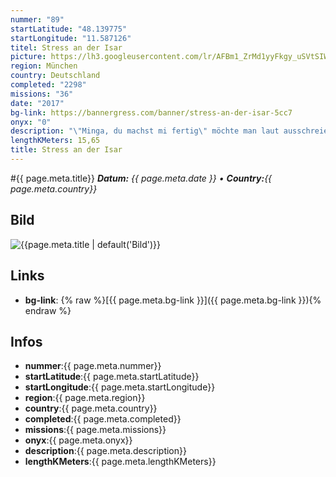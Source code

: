 ```yaml
---
nummer: "89"
startLatitude: "48.139775"
startLongitude: "11.587126"
titel: Stress an der Isar
picture: https://lh3.googleusercontent.com/lr/AFBm1_ZrMd1yyFkgy_uSVtSIWvPQU5LGdRccRpSNH96M-QP3vG2orMcnw6Z72nTa8XzkdLPWVA72SIdnOdaWXamNFnT2WFBYrt67LlWrqF2afpJcfCJ2V5MgVM93Vp6ydHZf7xA5AkRyhOEeY28EfDm48y5MeM3Q8vj7iq947WwsO2ldB4lflCnOSASTkO0NUNUf8usaF9Ep_ImJpO97O7Ork53onVRRrDvx6Pum7F5kYeoHTkrPKFxWMuyptwsc_VY0Rf2Z5o2rZs37O1mnenk2pQTOCLCdnnHogIWxLfN8sQEbgPdtjU9D9YWTuZT2m2mmnUGLrqO8yJyQx00ON0i5oWlLgJ6mMSZilWiSC592gjpvIvbMI2_fcINWYzRyKqq28GuXVCKvNwZTDXw8apvyeTNtHoJvbSU7--6inmfD5V4hW5Cz4N-p8caYFFAjrTE8kRBFDwCmYTrux8Q26lZQi_7PQHyFwzuW38nZG19oiqeqnJaIo8Py3zT6w7LBh1FXQzSM2lF2MAkzd-QlvL7QQZsujcJPqtnEnBdAUKOCY761Sf-vgRUdo64ch3hJ1cWTANAHMcBi0qmR8Gi4VIFimInwav_gtI9by1rSzv0z1uLuBvnXK7sh4sjSShUwQUbJlYw6bHUOX-LIOJbEAYBqZogl208nWQ0Bg8D58zB6s6ImckmFfTGakIMnuLwQfNDcYwTLV2vPi_yz3NMrPWDQZ1XFBy4EBt4Jv2ynqJbrAlDWfJ1C7QnEpckoun8GzkgKcqCVGQGdzwutAVeFz2KIASYgISnFzGU0M-n_9neIdKnfjIYBDkbBxSHLwj5Ye58ofIisHKcG4q1bYh62REiKrKU_ns8JylE8J-so
region: München
country: Deutschland
completed: "2298"
missions: "36"
date: "2017"
bg-link: https://bannergress.com/banner/stress-an-der-isar-5cc7
onyx: "0"
description: "\"Minga, du machst mi fertig\" möchte man laut ausschreien angesichts von all dem Stress, den man in unserem Millionendorf täglich erlebt. Dieses Missionsbanner soll als Mahnung dienen!"
lengthKMeters: 15,65
title: Stress an der Isar
---
```


#{{ page.meta.title}}
_**Datum:** {{ page.meta.date }} • **Country:**{{ page.meta.country}}_

## Bild
![{{page.meta.title | default('Bild')}}]({{page.meta.picture}})

## Links
- **bg-link**: {% raw %}[{{ page.meta.bg-link }}]({{ page.meta.bg-link }}){% endraw %}

## Infos
- **nummer**:{{ page.meta.nummer}}
- **startLatitude**:{{ page.meta.startLatitude}}
- **startLongitude**:{{ page.meta.startLongitude}}
- **region**:{{ page.meta.region}}
- **country**:{{ page.meta.country}}
- **completed**:{{ page.meta.completed}}
- **missions**:{{ page.meta.missions}}
- **onyx**:{{ page.meta.onyx}}
- **description**:{{ page.meta.description}}
- **lengthKMeters**:{{ page.meta.lengthKMeters}}

